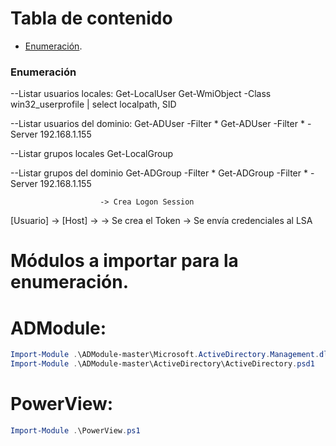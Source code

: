 # Tabla de contenido

- [Enumeración](#Enumeración).

### Enumeración
--Listar usuarios locales:
Get-LocalUser
Get-WmiObject -Class win32_userprofile | select localpath, SID

--Listar usuarios del dominio:
Get-ADUser -Filter *
Get-ADUser -Filter * -Server 192.168.1.155

--Listar grupos locales
Get-LocalGroup

--Listar grupos del dominio
Get-ADGroup -Filter *
Get-ADGroup -Filter * -Server 192.168.1.155

						-> Crea Logon Session
[Usuario] -> [Host] -> 									-> Se crea el Token
						-> Se envía credenciales al LSA
      
# Módulos a importar para la enumeración.

# ADModule:
```powershell
Import-Module .\ADModule-master\Microsoft.ActiveDirectory.Management.dll
Import-Module .\ADModule-master\ActiveDirectory\ActiveDirectory.psd1
```
# PowerView:
```powershell
Import-Module .\PowerView.ps1
```
